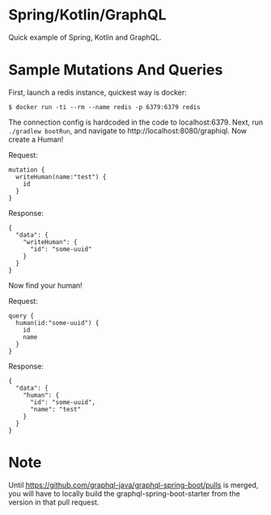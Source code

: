 # Spring/Kotlin/GraphQL
Quick example of Spring, Kotlin and GraphQL. 

# Sample Mutations And Queries
First, launch a redis instance, quickest way is docker:

```
$ docker run -ti --rm --name redis -p 6379:6379 redis
```

The connection config is hardcoded in the code to localhost:6379.
Next, run `./gradlew bootRun`, and navigate to http://localhost:8080/graphiql. Now create a Human!

Request:
```
mutation {
  writeHuman(name:"test") {
    id
  }
}
```

Response:
```
{
  "data": {
    "writeHuman": {
      "id": "some-uuid"
    }
  }
}
```

Now find your human!

Request:
```
query {
  human(id:"some-uuid") {
    id
    name
  }
}
```

Response:
```
{
  "data": {
    "human": {
      "id": "some-uuid",
      "name": "test"
    }
  }
}
```

# Note
Until https://github.com/graphql-java/graphql-spring-boot/pulls is merged, you
will have to locally build the graphql-spring-boot-starter from the version in 
that pull request.

